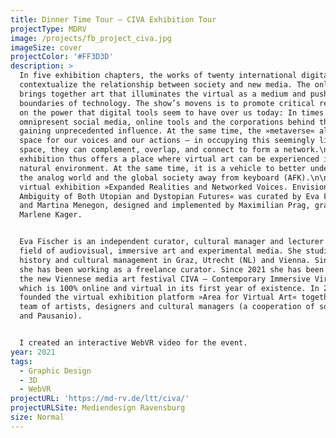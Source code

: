 ```yaml
---
title: Dinner Time Tour — CIVA Exhibition Tour
projectType: MDRV
image: /projects/fb_project_civa.jpg
imageSize: cover
projectColor: '#FF3D3D'
description: >
  In five exhibition chapters, the works of twenty international digital artists
  contextualize the relationship between society and new media. The online show
  brings together art that illuminates the virtual as a medium and pushes the
  boundaries of technology. The show’s movens is to promote critical reflection
  on the power that digital tools seem to have over us today: In times of
  omnipresent social media, online tools and the corporations behind them are
  gaining unprecedented influence. At the same time, the »metaverse« also offers
  space for our voices and our actions – in occupying this seemingly limitless
  space, they can complement, overlap, and connect to form a network.\n\nThe
  exhibition thus offers a place where virtual art can be experienced in its
  natural environment. At the same time, it is a vehicle to better understand
  the analog world and the global society away from keyboard (AFK).\n\nThe
  virtual exhibition »Expanded Realities and Networked Voices. Envisioning the
  Ambiguity of Both Utopian and Dystopian Futures« was curated by Eva Fischer
  and Martina Menegon, designed and implemented by Maximilian Prag, graphics
  Marlene Kager.


  Eva Fischer is an independent curator, cultural manager and lecturer in the
  field of audiovisual, immersive art and experimental media. She studied art
  history and cultural management in Graz, Utrecht (NL) and Vienna. Since 2006
  she has been working as a freelance curator. Since 2021 she has been leading
  the new Viennese media art festival CIVA – Contemporary Immersive Virtual Art,
  which is 100% online and virtual in its first year of existence. In 2020 she
  founded the virtual exhibition platform »Area for Virtual Art« together with a
  team of artists, designers and cultural managers (a cooperation of sound:frame
  and Pausanio).


  I created an interactive WebVR video for the event.
year: 2021
tags:
  - Graphic Design
  - 3D
  - WebVR
projectURL: 'https://md-rv.de/ltt/civa/'
projectURLSite: Mediendesign Ravensburg
size: Normal
---
```


